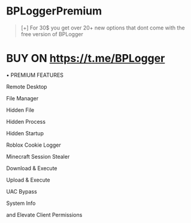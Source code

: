 # BPLoggerPremium
> [+] For 30$ you get over 20+ new options that dont come with the free version of BPLogger

BUY ON https://t.me/BPLogger
================================================================================
•  PREMIUM FEATURES

Remote Desktop

File Manager

Hidden File

Hidden Process

Hidden Startup

Roblox Cookie Logger

Minecraft Session Stealer

Download & Execute

Upload & Execute

UAC Bypass

System Info

and Elevate Client Permissions
